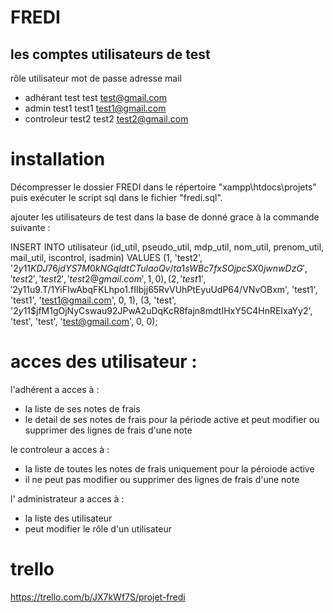 # FREDI


## les comptes utilisateurs de test

  
  rôle  utilisateur     mot de passe    adresse mail
  - adhérant  test            test            test@gmail.com
  - admin     test1           test1           test1@gmail.com
  - controleur    test2           test2           test2@gmail.com

# installation 
Décompresser le dossier FREDI dans le répertoire "xampp\htdocs\projets" puis exécuter le script sql dans le fichier "fredi.sql".

ajouter les utilisateurs de test dans la base de donné grace à la commande suivante :

INSERT INTO utilisateur (id_util, pseudo_util, mdp_util, nom_util, prenom_util, mail_util, iscontrol, isadmin)
VALUES
(1, 'test2', '$2y$11$KDJ76jdYS7M0kNGqldtCTulaoQv/ta1sWBc7fxSOjpcSX0jwnwDzG', 'test2', 'test2', 'test2@gmail.com', 1, 0),
(2, 'test1', '$2y$11$u9.T/1YiFIwAbqFKLhpo1.fIIbjj65RvVUhPtEyuUdP64/VNvOBxm', 'test1', 'test1', 'test1@gmail.com', 0, 1),
(3, 'test', '$2y$11$jfM1gOjNyCswau92JPwA2uDqKcR8fajn8mdtIHxY5C4HnREIxaYy2', 'test', 'test', 'test@gmail.com', 0, 0);

# acces des utilisateur :
l'adhérent a acces à :
- la liste de ses notes de frais 
- le detail de ses notes de frais pour la période active et peut modifier ou supprimer des lignes de frais d'une note

le controleur a acces à :
- la liste de toutes les notes de frais uniquement pour la péroiode active
- il ne peut pas modifier ou supprimer des lignes de frais d'une note

l' administrateur a acces à :
- la liste des utilisateur 
- peut modifier le rôle d'un utilisateur

# trello
https://trello.com/b/JX7kWf7S/projet-fredi